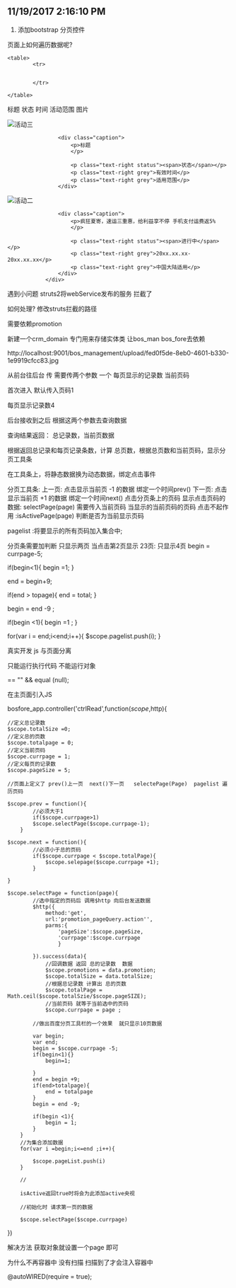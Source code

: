 11/19/2017 2:16:10 PM 
- 
1. 添加bootstrap 分页控件


页面上如何遍历数据呢?

<body ng-app ="paginationApp" ng-controller="paginationAppCtrl">

	<table>
			<tr>


			</tr>
	
	</table>

</body>


标题 状态 时间 活动范围 图片 

<img src="图片" alt="活动三">

					<div class="caption">
						<p>标题
						</p>

						<p class="text-right status"><span>状态</span></p>
						<p class="text-right grey">有效时间</p>
						<p class="text-right grey">适用范围</p>
					</div>

<div class="thumbnail">
					<img src="images/show/suyun/promotion2.png" alt="活动二">

					<div class="caption">
						<p>疯狂夏寄，速运三重惠，给利益享不停 手机支付运费返5%
						</p>

						<p class="text-right status"><span>进行中</span></p>
						<p class="text-right grey">20xx.xx.xx-20xx.xx.xx</p>
						<p class="text-right grey">中国大陆适用</p>
					</div>
				</div>


遇到小问题  struts2将webService发布的服务  拦截了

如何处理?
	修改struts拦截的路径


需要依赖promotion

新建一个crm_domain  专门用来存储实体类  让bos_man   bos_fore去依赖

http://localhost:9001/bos_management/upload/fed0f5de-8eb0-4601-b330-1e9919cfcc83.jpg


从前台往后台 传 需要传两个参数 一个 每页显示的记录数 当前页码

首次进入 默认传入页码1 

每页显示记录数4

后台接收到之后 根据这两个参数去查询数据

查询结果返回： 总记录数，当前页数据

根据返回总记录和每页记录条数，计算
总页数，根据总页数和当前页码，显示分页工具条

在工具条上，将静态数据换为动态数据，绑定点击事件

分页工具条:
上一页: 点击显示当前页 -1 的数据  绑定一个时间prev()
下一页: 点击显示当前页 +1 的数据  绑定一个时间next()
点击分页条上的页码 显示点击页码的数据: selectPage(page)  需要传入当前页码
当显示的当前页码的页码  点击不起作用   :isActivePage(page) 判断是否为当前显示页码

pagelist :将要显示的所有页码加入集合中;

分页条需要加判断  只显示两页 当点击第2页显示  23页:
 只显示4页
begin = currpage-5; 

if(begin<1){
	begin =1;
}

end = begin+9;

if(end > topage){
	end = total;
}

begin = end -9 ;

if(begin <1){
	begin =1 ;
}

for(var i = end;i<end;i++){
	$scope.pagelist.push(i);
}


真实开发 js 与页面分离

只能运行执行代码 不能运行对象

== "" && equal (null);


在主页面引入JS

bosfore_app.controller('ctrlRead',function($scope,$http){
	
	//定义总记录数
	$scope.totalSize =0; 
	//定义总的页数
	$scope.totalpage = 0;
	//定义当前页码
	$scope.currpage = 1;
	//定义每页的记录数
	$scope.pageSize = 5;

	//页面上定义了 prev()上一页  next()下一页   selectePage(Page)  pagelist 遍历页码 

	$scope.prev = function(){
			//必须大于1
			if($scope.currpage>1)
			$scope.selectPage($scope.currpage-1);
		} 

	$scope.next = function(){
			//必须小于总的页码
			if($scope.currpage < $scope.totalPage){
				$scope.selepage($scope.currpage +1);
			}
			
	}

	$scope.selectPage = function(page){
			//选中指定的页码后 调用$http 向后台发送数据
			$http({
				method:'get',
				url:'promotion_pageQuery.action'',
				parms:{
					'pageSize':$scope.pageSize,
					'currpage':$scope.currpage
					}

			}).success(data){
				//回调数据 返回 总的记录数  数据
				$scope.promotions = data.promotion;
				$scope.totalSize = data.totalSize;
				//根据总记录数 计算出 总的页数
				$scope.totalPage = Math.ceil($scope.totalSzie/$scope.pageSIZE);
				//当前页码 就等于当前选中的页码
				$scope.currpage = page ;

			//做出百度分页工具栏的一个效果  就只显示10页数据   

			var begin;
			var end;
			begin = $scope.currpage -5;
			if(begin<1){}
				begin=1;
			
			}
			end = begin +9;
			if(end>totalpage){
				end = totalpage
			}
			begin = end -9;

			if(begin <1){
				begin = 1;
			}
		}
		//为集合添加数据
		for(var i =begin;i<=end ;i++){

			$scope.pageList.push(i)
		}

		//

		isActive返回true时将会为此添加active央视

		//初始化时 请求第一页的数据

		$scope.selectPage($scope.currpage)

})

解决方法   获取对象就设置一个page 即可

为什么不再容器中 没有扫描 扫描到了才会注入容器中


@autoWIRED(require = true);

